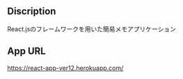 ## Discription  
React.jsのフレームワークを用いた簡易メモアプリケーション

## App URL  
https://react-app-ver12.herokuapp.com/
